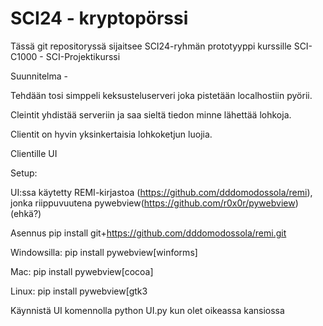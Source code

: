 # SCI24 - kryptopörssi #

Tässä git repositoryssä sijaitsee SCI24-ryhmän prototyyppi kurssille
SCI-C1000 - SCI-Projektikurssi

Suunnitelma -

Tehdään tosi simppeli keksusteluserveri joka pistetään localhostiin pyörii.

Cleintit yhdistää serveriin ja saa sieltä tiedon minne lähettää lohkoja.

Clientit on hyvin yksinkertaisia lohkoketjun luojia.

Clientille UI


Setup:

UI:ssa käytetty REMI-kirjastoa (https://github.com/dddomodossola/remi),
jonka riippuvuutena pywebview(https://github.com/r0x0r/pywebview) (ehkä?)

Asennus
pip install git+https://github.com/dddomodossola/remi.git

Windowsilla:
  pip install pywebview[winforms]

Mac:
  pip install pywebview[cocoa]

Linux:
  pip install pywebview[gtk3

Käynnistä UI komennolla python UI.py kun olet oikeassa kansiossa
